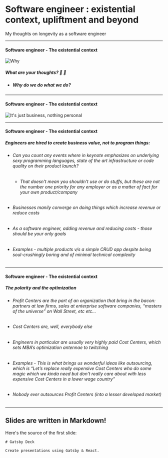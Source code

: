 # Software engineer : existential context, upliftment and beyond

My thoughts on longevity as a software engineer 

---

#### Software engineer - The existential context
![Why](//imgs.xkcd.com/comics/the_general_problem.png)
##### What are your thoughts? 🤔 💭
- ##### Why do we do what we do? 

---

#### Software engineer - The existential context
![It's just business, nothing personal](//pics.me.me/its-just-business-nothing-perol-mxihesonciator-net-its-just-business-nothing-52983468.png)

---

#### Software engineer - The existential context
##### Engineers are hired to create business value, not to program things:
- ###### Can you count any events where in keynote emphasizes on underlying sexy programming languages, state of the art infrastructure or code quality on their product launch?
    - ###### That doesn't mean you shouldn't use or do stuffs, but these are not the number one priority for any employer or as a matter of fact for your own product/company
- ###### Businesses manily converge on doing things which increase revenue or reduce costs
- ###### As a software engineer, adding revenue and reducing costs - those should be your only goals
- ###### Examples - multiple products v/s a simple CRUD app despite being soul-crushingly boring and of minimal technical complexity

---

#### Software engineer - The existential context
##### The polarity and the optimization
- ###### Profit Centers are the part of an organization that bring in the bacon: partners at law firms, sales at enterprise software companies, “masters of the universe” on Wall Street, etc etc...
- ###### Cost Centers are, well, everybody else
- ###### Engineers in particular are usually very highly paid Cost Centers, which sets MBA’s optimization antennae to twitching
- ###### Examples - This is what brings us wonderful ideas like outsourcing, which is “Let’s replace really expensive Cost Centers who do some magic which we kinda need but don’t really care about with less expensive Cost Centers in a lower wage country”
- ###### Nobody ever outsources Profit Centers (into a lesser developed market)

---

## Slides are written in Markdown!

Here's the source of the first slide:

    # Gatsby Deck

    Create presentations using Gatsby & React.
